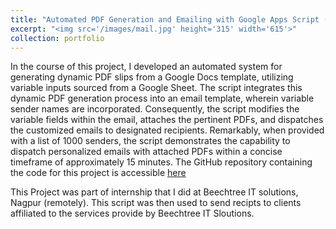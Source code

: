 ```yaml
---
title: "Automated PDF Generation and Emailing with Google Apps Script (Automation Project)"
excerpt: "<img src='/images/mail.jpg' height='315' width='615'>"
collection: portfolio
---
```


In the course of this project, I developed an automated system for generating dynamic PDF slips from a Google Docs template, utilizing variable inputs sourced from a Google Sheet. The script integrates this dynamic PDF generation process into an email template, wherein variable sender names are incorporated. Consequently, the script modifies the variable fields within the email, attaches the pertinent PDFs, and dispatches the customized emails to designated recipients. Remarkably, when provided with a list of 1000 senders, the script demonstrates the capability to dispatch personalized emails with attached PDFs within a concise timeframe of approximately 15 minutes.
The GitHub repository containing the code for this project is accessible [here](https://github.com/deepghuge/PDF-builder-mailer)

This Project was part of internship that I did at Beechtree IT solutions, Nagpur (remotely). This script was then used to send recipts to clients affiliated to the services provide by Beechtree IT Sloutions.
